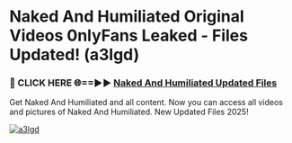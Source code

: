 # Naked And Humiliated Original Videos 0nlyFans Leaked - Files Updated! (a3lgd)

<h3>🔴 CLICK HERE 🌐==►► <a href="https://tinyurl.com/up5wt9bj" rel="nofollow">Naked And Humiliated Updated Files</a></h3>

Get Naked And Humiliated and all content. Now you can access all videos and pictures of Naked And Humiliated. New Updated Files 2025!

[![a3lgd](https://i.imgur.com/ABiUzMV.gif)](https://tinyurl.com/up5wt9bj)
